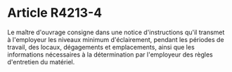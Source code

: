 # Article R4213-4

  
Le maître d'ouvrage consigne dans une notice d'instructions qu'il transmet à l'employeur les niveaux minimum d'éclairement, pendant les périodes de travail, des locaux, dégagements et emplacements, ainsi que les informations nécessaires à la détermination par l'employeur des règles d'entretien du matériel.